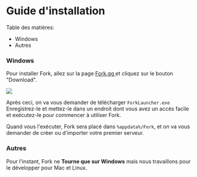 # Guide d'installation
Table des matières:
- Windows
- Autres

### Windows
Pour installer Fork, allez sur la page [Fork.gg ](https://www.fork.gg/ "Fork.gg ") et cliquez sur le bouton "Download".

![](https://i.imgur.com/IBR48fv.png)

Après ceci, on va vous demander de télécharger ``ForkLauncher.exe``
Enregistrez-le et mettez-le dans un endroit dont vous avez un accès facile et exécutez-le pour commencer à utiliser Fork.

Quand vous l'exécuter, Fork sera placé dans ``%appdata%/Fork``, et on va vous demander de créer ou d'importer votre premier serveur.


### Autres
Pour l'instant, Fork ne **Tourne que sur Windows** mais nous travaillons pour le développer pour Mac et Linux.

<!--- Translated by CapJumper --->